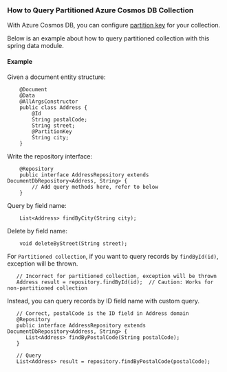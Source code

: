 ### How to Query Partitioned Azure Cosmos DB Collection

With Azure Cosmos DB, you can configure [partition key](https://docs.microsoft.com/en-us/azure/cosmos-db/partition-data) for your collection.

Below is an example about how to query partitioned collection with this spring data module.

#### Example 

Given a document entity structure:
```
    @Document
    @Data
    @AllArgsConstructor
    public class Address {
        @Id
        String postalCode;
        String street;
        @PartitionKey
        String city;
    }
```

Write the repository interface:
```
    @Repository
    public interface AddressRepository extends DocumentDbRepository<Address, String> {
        // Add query methods here, refer to below
    }
```

Query by field name:
```
    List<Address> findByCity(String city);
```

Delete by field name:
```
    void deleteByStreet(String street);  
```

For `Partitioned collection`, if you want to query records by `findById(id)`, exception will be thrown.
```
   // Incorrect for partitioned collection, exception will be thrown
   Address result = repository.findById(id);  // Caution: Works for non-partitioned collection
```  

Instead, you can query records by ID field name with custom query.
```
   // Correct, postalCode is the ID field in Address domain
   @Repository
   public interface AddressRepository extends DocumentDbRepository<Address, String> {
      List<Address> findByPostalCode(String postalCode);
   }
   
   // Query
   List<Address> result = repository.findByPostalCode(postalCode);
```  

